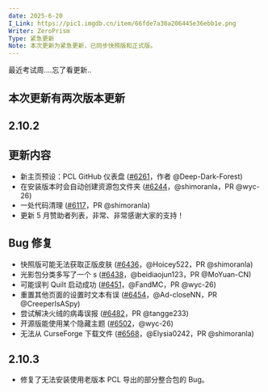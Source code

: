 ```yaml
---
date: 2025-6-20
I_Link: https://pic1.imgdb.cn/item/66fde7a30a206445e36ebb1e.png
Writer: ZeroPrism
Type: 紧急更新
Note: 本次更新为紧急更新，已同步快照版和正式版。
---
```

最近考试周....忘了看更新..

## 本次更新有两次版本更新
 
## 2.10.2 
## 更新内容
- 新主页预设：PCL GitHub 仪表盘 ([#6261](https://github.com/Hex-Dragon/PCL2/issues/6261)，作者 @Deep-Dark-Forest)  
- <paracolor color="Orange"/>在安装版本时会自动创建资源包文件夹 ([#6244](https://github.com/Hex-Dragon/PCL2/issues/6244)，@shimoranla，PR @wyc-26)  
- <paracolor color="Orange"/>一处代码清理 ([#6117](https://github.com/Hex-Dragon/PCL2/issues/6117)，PR @shimoranla)  
- 更新 5 月赞助者列表，非常、非常感谢大家的支持！  

## Bug 修复
- <paracolor color="Orange"/>快照版可能无法获取正版皮肤 ([#6436](https://github.com/Hex-Dragon/PCL2/issues/6436)，@Hoicey522，PR @shimoranla)  
- <paracolor color="Orange"/>光影包分类多写了一个 s ([#6438](https://github.com/Hex-Dragon/PCL2/issues/6438)，@beidiaojun123，PR @MoYuan-CN)  
- <paracolor color="Orange"/>可能误判 Quilt 启动成功 ([#6451](https://github.com/Hex-Dragon/PCL2/issues/6451)，@FandMC，PR @wyc-26)  
- <paracolor color="Orange"/>重置其他页面的设置时文本有误 ([#6454](https://github.com/Hex-Dragon/PCL2/issues/6454)，@Ad-closeNN，PR @CreeperIsASpy)  
- <paracolor color="Orange"/> 尝试解决火绒的病毒误报 ([#6482](https://github.com/Hex-Dragon/PCL2/issues/6482)，PR @tangge233)  
- 开源版能使用某个隐藏主题 ([#6502](https://github.com/Hex-Dragon/PCL2/issues/6502)，@wyc-26)  
- <paracolor color="Orange"/>无法从 CurseForge 下载文件 ([#6568](https://github.com/Hex-Dragon/PCL2/issues/6568)，@Elysia0242，PR @shimoranla)

## 2.10.3
- 修复了无法安装使用老版本 PCL 导出的部分整合包的 Bug。
